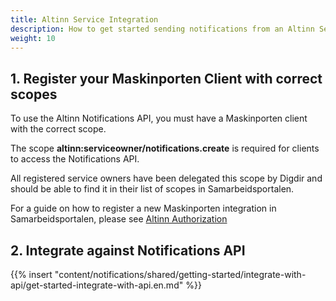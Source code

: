```yaml
---
title: Altinn Service Integration
description: How to get started sending notifications from an Altinn Service
weight: 10
---
```


## 1. Register your Maskinporten Client with correct scopes

To use the Altinn Notifications API, you must have a Maskinporten client with the correct scope.

The scope **altinn:serviceowner/notifications.create** is required for clients to access the Notifications API.

All registered service owners have been delegated this scope by Digdir and should be able to find it in their list of scopes in Samarbeidsportalen.

For a guide on how to register a new Maskinporten integration in Samarbeidsportalen, please see [Altinn Authorization](/authorization/getting-started/maskinportenclient/)

## 2. Integrate against Notifications API

{{% insert "content/notifications/shared/getting-started/integrate-with-api/get-started-integrate-with-api.en.md" %}}

